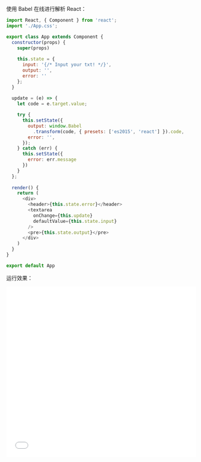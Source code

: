 使用 Babel 在线进行解析 React：

```js
import React, { Component } from 'react';
import './App.css';

export class App extends Component {
  constructor(props) {
    super(props)
    
    this.state = {
      input: '{/* Input your txt! */}',
      output: '',
      error: ''
    };
  }
  
  update = (e) => {
    let code = e.target.value;

    try {
      this.setState({
        output: window.Babel
          .transform(code, { presets: ['es2015', 'react'] }).code,
        error: '',
      });
    } catch (err) {
      this.setState({
        error: err.message
      })
    }
  };
  
  render() {
    return (
      <div>
        <header>{this.state.error}</header>
        <textarea
          onChange={this.update}
          defaultValue={this.state.input}
        />
        <pre>{this.state.output}</pre>
      </div>
    )
  }
}

export default App

```

运行效果：

<iframe height="452" style="width: 100%;" scrolling="no" title="JSX Live Compiler" src="//codepen.io/liuyib/embed/bJbepZ/?height=452&theme-id=0&default-tab=js,result" frameborder="no" allowtransparency="true" allowfullscreen="true">
  See the Pen <a href='https://codepen.io/liuyib/pen/bJbepZ/'>JSX Live Compiler</a> by liuyib
  (<a href='https://codepen.io/liuyib'>@liuyib</a>) on <a href='https://codepen.io'>CodePen</a>.
</iframe>
